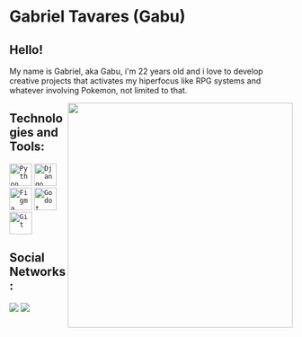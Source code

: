  <h1 align="left">Gabriel Tavares (Gabu)</h1>



## Hello!
My name is Gabriel, aka Gabu, i'm 22 years old and i love to develop creative projects that activates my hiperfocus like RPG systems and whatever involving Pokemon, not limited to that. 


</div>

<img align="right" width="400px" src="https://media4.giphy.com/media/v1.Y2lkPTc5MGI3NjExMGliaHJ6MnN5aGdkZ2M3dXJrazFzc2pmYWtjOGJvdmJmb2Rqc2o0ZiZlcD12MV9pbnRlcm5hbF9naWZfYnlfaWQmY3Q9Zw/s3df7P8WACkjZhJUSb/giphy.gif" />

## Technologies and Tools:
 
 <code><img width="40px" src="https://icon.icepanel.io/Technology/svg/Python.svg" title = "Python"/></code>
 <code><img width="40px" src="https://icon.icepanel.io/Technology/png-shadow-512/Django.png" title="Django"/></code>
 <code><img width="40px" src="https://icon.icepanel.io/Technology/svg/Figma.svg" title = "Figma"/></code>
 <code><img width="40px" src="https://icon.icepanel.io/Technology/svg/Godot-Engine.svg" title = "Godot"/></code>
 <code><img width="40px" src="https://cdn.jsdelivr.net/gh/devicons/devicon/icons/git/git-original.svg" title = "Git"/></code>

## Social Networks:

  <a href="https://www.instagram.com/gabrielt_fidara.png" target="_blank"><img src="https://img.shields.io/badge/-Instagram-%23E4405F?style=for-the-badge&logo=instagram&logoColor=white" target="_blank"></a>
  <a href="https://www.linkedin.com/in/gabriel-tavares-dos-santos-672138226" target="_blank"><img src="https://img.shields.io/badge/-LinkedIn-%230077B5?style=for-the-badge&logo=linkedin&logoColor=white" target="_blank"></a>   

</div>
 
